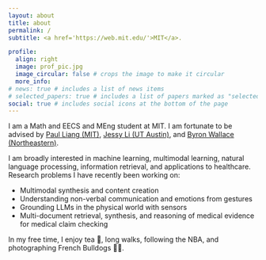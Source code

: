 ```yaml
---
layout: about
title: about
permalink: /
subtitle: <a href='https://web.mit.edu/'>MIT</a>.

profile:
  align: right
  image: prof_pic.jpg
  image_circular: false # crops the image to make it circular
  more_info:
# news: true # includes a list of news items
# selected_papers: true # includes a list of papers marked as "selected={true}"
social: true # includes social icons at the bottom of the page
---
```


I am a Math and EECS and MEng student at MIT. I am fortunate to be advised by [Paul Liang (MIT)](https://pliang279.github.io/), [Jessy Li (UT Austin)](https://jessyli.com/), and [Byron Wallace (Northeastern)](https://www.byronwallace.com/).

I am broadly interested in machine learning, multimodal learning, natural language processing, information retrieval, and applications to healthcare. Research problems I have recently been working on:
* Multimodal synthesis and content creation
* Understanding non-verbal communication and emotions from gestures
* Grounding LLMs in the physical world with sensors
* Multi-document retrieval, synthesis, and reasoning of medical evidence for medical claim checking

In my free time, I enjoy tea 🍵, long walks, following the NBA, and photographing French Bulldogs 📸🐶.
